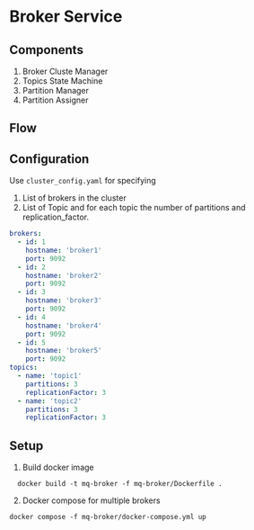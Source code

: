 # Broker Service

## Components

1. Broker Cluste Manager
3. Topics State Machine
4. Partition Manager
5. Partition Assigner


## Flow



## Configuration

Use ```cluster_config.yaml``` for specifying

1. List of brokers in the cluster
2. List of Topic and for each topic the number of partitions and replication_factor.

```yaml
brokers:
  - id: 1
    hostname: 'broker1'
    port: 9092
  - id: 2
    hostname: 'broker2'
    port: 9092
  - id: 3
    hostname: 'broker3'
    port: 9092
  - id: 4
    hostname: 'broker4'
    port: 9092
  - id: 5
    hostname: 'broker5'
    port: 9092
topics:
  - name: 'topic1'
    partitions: 3
    replicationFactor: 3
  - name: 'topic2'
    partitions: 3
    replicationFactor: 3
```

## Setup

1. Build docker image

```   docker build -t mq-broker -f mq-broker/Dockerfile . ```
   
2. Docker compose for multiple brokers

 ``` docker compose -f mq-broker/docker-compose.yml up ```
